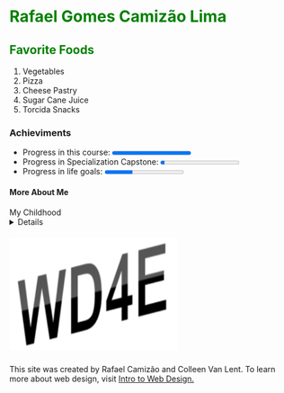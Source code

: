
<!DOCTYPEhtml>
 <head>
</head>
<html>
<body>
 
<h1 style="color:#008000">Rafael Gomes Camizão Lima</h1>

<section><h2 style="color:#008000">Favorite Foods</h2>
<ol>
  <li>Vegetables</li>
  <li>Pizza</li>
  <li>Cheese Pastry</li>
  <li>Sugar Cane Juice</li>
  <li>Torcida Snacks</li>
 </ol></section>

 <h3>Achieviments</h3>
 <section><p><ul>
  <li>Progress in this course:   <progress value="100" max="100"></li>
  <li>Progress in Specialization Capstone:   <progress value="5" max="100"></li>
  <li>Progress in life goals:   <progress value="35" max="100"></li>
  </ul></section>

<h4>More About Me</h4> 

  <summary>My Childhood</summary><details>
  <p>I was born in São Paulo, Brazil, at the begining of XXI century, probably by noon (or it was, at least, in Brazil). I grow up in the south area of the city and had two little sisters, our lives was based on playing outside and watch cartoons and, occasionaly, we studied. </p>
 </details>

<footer>
<h5><img src="newlogo.png" alt="New Logo" width="300" height="200"></h5>
<p>This site was created by Rafael Camizão and Colleen Van Lent. To learn more about web design, visit <a href=http://intro-webdesign.com>Intro to Web Design.</a></p>
</footer>
  
</body>
</html>

